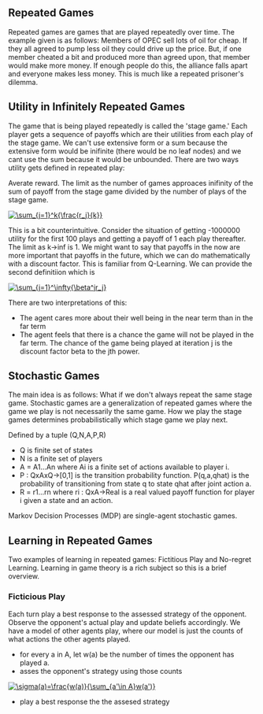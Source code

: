 ## Repeated Games

Repeated games are games that are played repeatedly over time. The example given is as follows:
Members of OPEC sell lots of oil for cheap. If they all agreed to pump less oil they could drive up the price. But, if one member cheated a bit and produced more than agreed upon, that member would make more money. If enough people do this, the alliance falls apart and everyone makes less money. This is much like a repeated prisoner's dilemma.

## Utility in Infinitely Repeated Games

The game that is being played repeatedly is called the 'stage game.' Each player gets a sequence of payoffs which are their utilities from each play of the stage game. We can't use extensive form or a sum because the extensive form would be inifinite (there would be no leaf nodes) and we cant use the sum because it would be unbounded. There are two ways utility gets defined in repeated play:

Averate reward. The limit as the number of games approaces inifinity of the sum of payoff from the stage game divided by the number of plays of the stage game.

<a href="https://www.codecogs.com/eqnedit.php?latex=\sum_{j=1}^k{\frac{r_j}{k}}" target="_blank"><img src="https://latex.codecogs.com/gif.latex?\sum_{j=1}^k{\frac{r_j}{k}}" title="\sum_{j=1}^k{\frac{r_j}{k}}" /></a>

This is a bit counterintuitive. Consider the situation of getting -1000000 utility for the first 100 plays and getting a payoff of 1 each play thereafter. The limit as k->inf is 1. We might want to say that payoffs in the now are more important that payoffs in the future, which we can do mathematically with a discount factor. This is familiar from Q-Learning. We can provide the second definitiion which is

<a href="https://www.codecogs.com/eqnedit.php?latex=\sum_{j=1}^\infty{\beta^jr_j}" target="_blank"><img src="https://latex.codecogs.com/gif.latex?\sum_{j=1}^\infty{\beta^jr_j}" title="\sum_{j=1}^\infty{\beta^jr_j}" /></a>

There are two interpretations of this:
- The agent cares more about their well being in the near term than in the far term
- The agent feels that there is a chance the game will not be played in the far term. The chance of the game being played at iteration j is the discount factor beta to the jth power.

## Stochastic Games

The main idea is as follows: What if we don't always repeat the same stage game.
Stochastic games are a generalization of repeated games where the game we play is not necessarily the same game. How we play the stage games determines probabilistically which stage game we play next. 

Defined by a tuple (Q,N,A,P,R)

- Q is finite set of states
- N is a finite set of players
- A = A1...An where Ai is a finite set of actions available to player i.
- P : QxAxQ->[0,1] is the transition probability function. P(q,a,qhat) is the probability of transitioning from state q to state qhat after joint action a.
- R = r1...rn where ri : QxA->Real is a real valued payoff function for player i given a state and an action.

Markov Decision Processes (MDP) are single-agent stochastic games.

## Learning in Repeated Games

Two examples of learning in repeated games: Fictitious Play and No-regret Learning. Learning in game theory is a rich subject so this is a brief overview.

### Ficticious Play

Each turn play a best response to the assessed strategy of the opponent. Observe the opponent's actual play and update beliefs accordingly. We have a model of other agents play, where our model is just the counts of what actions the other agents played.

- for every a in A, let w(a) be the number of times the opponent has played a.
- asses the opponent's strategy using those counts

<a href="https://www.codecogs.com/eqnedit.php?latex=\sigma(a)=\frac{w(a)}{\sum_{a'\in&space;A}w(a')}" target="_blank"><img src="https://latex.codecogs.com/gif.latex?\sigma(a)=\frac{w(a)}{\sum_{a'\in&space;A}w(a')}" title="\sigma(a)=\frac{w(a)}{\sum_{a'\in A}w(a')}" /></a>

- play a best response the the assesed strategy














